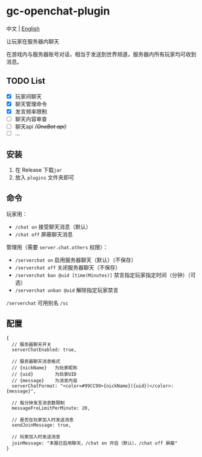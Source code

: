 # gc-openchat-plugin

中文 | [English](README-en-US.md)

让玩家在服务器内聊天

在游戏内与服务器账号对话，相当于发送到世界频道，服务器内所有玩家均可收到消息。

## TODO List
- [x] 玩家间聊天
- [x] 聊天管理命令
- [x] 发言频率限制
- [ ] 聊天内容审查
- [ ] 聊天api _(~~OneBot api~~)_
- [ ] ...

## 安装

1. 在 Release 下载`jar`
2. 放入 `plugins` 文件夹即可

## 命令
玩家用：
- `/chat on` 接受聊天消息（默认）
- `/chat off` 屏蔽聊天消息

管理用（需要 `server.chat.others` 权限）：
- `/serverchat on` 启用服务器聊天（默认）（不保存）
- `/serverchat off` 关闭服务器聊天（不保存）
- `/serverchat ban @uid [time(Minutes)]` 禁言指定玩家指定时间（分钟）（可选）
- `/serverchat unban @uid` 解除指定玩家禁言

`/serverchat` 可用别名 `/sc`


## 配置
```json5
{
  // 服务器聊天开关
  serverChatEnabled: true,
  
  // 服务器聊天消息格式
  // {nickName}   为玩家昵称
  // {uid}        为玩家UID
  // {message}    为消息内容
  serverChatFormat: "<color=#99CC99>{nickName}({uid})</color>: {message}",
  
  // 每分钟发言消息数限制
  messageFreLimitPerMinute: 20,
  
  // 是否在玩家加入时发送消息
  sendJoinMessage: true,
  
  // 玩家加入时发送消息
  joinMessage: "本服已启用聊天，/chat on 开启（默认），/chat off 屏蔽"
}
```

